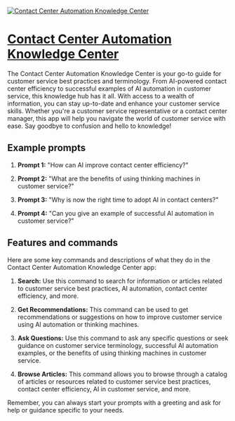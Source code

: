 [![Contact Center Automation Knowledge Center](https://files.oaiusercontent.com/file-HHYjpEiwACoukSi91Dk5f4Bn?se=2123-10-18T02%3A13%3A40Z&sp=r&sv=2021-08-06&sr=b&rscc=max-age%3D31536000%2C%20immutable&rscd=attachment%3B%20filename%3D1fb75e06-2625-4763-8af0-351ef3f816c7.png&sig=FdH3RTcsuRr/CO0CcaV071GQ70LR1hthIrCa0el2Fhk%3D)](https://chat.openai.com/g/g-ndEbvO4LQ-contact-center-automation-knowledge-center)

# [Contact Center Automation Knowledge Center](https://chat.openai.com/g/g-ndEbvO4LQ-contact-center-automation-knowledge-center)

The Contact Center Automation Knowledge Center is your go-to guide for customer service best practices and terminology. From AI-powered contact center efficiency to successful examples of AI automation in customer service, this knowledge hub has it all. With access to a wealth of information, you can stay up-to-date and enhance your customer service skills. Whether you're a customer service representative or a contact center manager, this app will help you navigate the world of customer service with ease. Say goodbye to confusion and hello to knowledge!

## Example prompts

1. **Prompt 1:** "How can AI improve contact center efficiency?"

2. **Prompt 2:** "What are the benefits of using thinking machines in customer service?"

3. **Prompt 3:** "Why is now the right time to adopt AI in contact centers?"

4. **Prompt 4:** "Can you give an example of successful AI automation in customer service?"

## Features and commands

Here are some key commands and descriptions of what they do in the Contact Center Automation Knowledge Center app:

1. **Search:** Use this command to search for information or articles related to customer service best practices, AI automation, contact center efficiency, and more.

2. **Get Recommendations:** This command can be used to get recommendations or suggestions on how to improve customer service using AI automation or thinking machines.

3. **Ask Questions:** Use this command to ask any specific questions or seek guidance on customer service terminology, successful AI automation examples, or the benefits of using thinking machines in customer service.

4. **Browse Articles:** This command allows you to browse through a catalog of articles or resources related to customer service best practices, contact center efficiency, AI in customer service, and more.

Remember, you can always start your prompts with a greeting and ask for help or guidance specific to your needs.